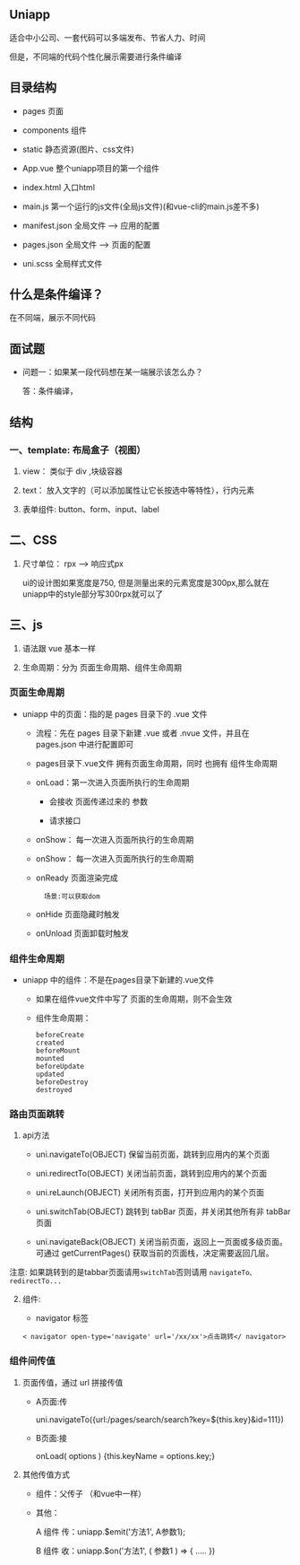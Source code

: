 ## Uniapp

适合中小公司、一套代码可以多端发布、节省人力、时间

但是，不同端的代码个性化展示需要进行条件编译


## 目录结构

* pages             页面

* components        组件

* static            静态资源(图片、css文件)

* App.vue           整个uniapp项目的第一个组件

* index.html        入口html

* main.js           第一个运行的js文件(全局js文件)(和vue-cli的main.js差不多)

* manifest.json     全局文件 -->  应用的配置

* pages.json        全局文件 -->  页面的配置

* uni.scss          全局样式文件


## 什么是条件编译？

在不同端，展示不同代码



## 面试题

- 问题一：如果某一段代码想在某一端展示该怎么办？

    答：条件编译，



## 结构

### 一、template: 布局盒子（视图）

1. view： 类似于 div ,块级容器

2. text：  放入文字的（可以添加属性让它长按选中等特性），行内元素

3. 表单组件:  button、form、input、label


## 二、CSS

1. 尺寸单位： rpx --> 响应式px

    ui的设计图如果宽度是750, 但是测量出来的元素宽度是300px,那么就在uniapp中的style部分写300rpx就可以了

## 三、js

1. 语法跟 vue 基本一样

2. 生命周期：分为 页面生命周期、组件生命周期

### 页面生命周期

- uniapp 中的页面：指的是 pages 目录下的 .vue 文件

    - 流程：先在 pages 目录下新建 .vue 或者 .nvue 文件，并且在 pages.json 中进行配置即可

    - pages目录下.vue文件 拥有页面生命周期，同时 也拥有 组件生命周期

    - onLoad：第一次进入页面所执行的生命周期
            
        - 会接收 页面传递过来的 参数

        - 请求接口

    - onShow：  每一次进入页面所执行的生命周期

    - onShow：  每一次进入页面所执行的生命周期

    - onReady   页面渲染完成

            场景:可以获取dom

    - onHide    页面隐藏时触发

    - onUnload  页面卸载时触发

### 组件生命周期

- uniapp 中的组件：不是在pages目录下新建的.vue文件

    - 如果在组件vue文件中写了 页面的生命周期，则不会生效

    - 组件生命周期：

        ```
        beforeCreate
        created
        beforeMount
        mounted
        beforeUpdate
        updated
        beforeDestroy
        destroyed
        ```


### 路由页面跳转

1. api方法

    - uni.navigateTo(OBJECT)    保留当前页面，跳转到应用内的某个页面

    - uni.redirectTo(OBJECT)    关闭当前页面，跳转到应用内的某个页面

    - uni.reLaunch(OBJECT)      关闭所有页面，打开到应用内的某个页面

    - uni.switchTab(OBJECT)     跳转到 tabBar 页面，并关闭其他所有非 tabBar 页面

    - uni.navigateBack(OBJECT)  关闭当前页面，返回上一页面或多级页面。可通过 getCurrentPages() 获取当前的页面栈，决定需要返回几层。
    

注意: 如果跳转到的是tabbar页面请用``switchTab``否则请用 ``navigateTo、redirectTo...``


2. 组件:

    - navigator 标签

    ``< navigator open-type='navigate' url='/xx/xx'>点击跳转</ navigator>``



### 组件间传值

1. 页面传值，通过 url 拼接传值

    - A页面:传

        uni.navigateTo({url:/pages/search/search?key=${this.key}&id=111})

    - B页面:接
        
        onLoad( options ) {this.keyName = options.key;}


2. 其他传值方式

    - 组件：父传子 （和vue中一样）

    - 其他：

        A 组件 传：uniapp.$emit('方法1', A参数1);

        B 组件 收：uniapp.$on('方法1', ( 参数1 ) => {
            .....
        })



